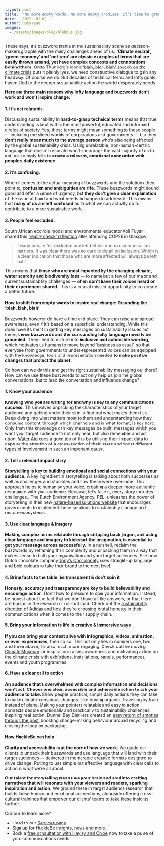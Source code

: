 ```yaml
---
layout: post
title:  "No more empty words. No more empty promises. It’s time to ground sustainability communications."
date:   2022--02-02
author: HuckleBe
images:
  - /assets/images/blog/blahbus.jpg
---
```

These days, it’s buzzword mania in the sustainability scene as decision-makers grapple with the many challenges ahead of us. **‘Climate neutral’, ‘green economy’ and ‘net zero’ are classic examples of terms that are easily thrown around, yet have complex concepts and connotations behind them.** Greta Thunberg’s iconic [‘blah, blah, blah’ speech on the climate crisis](https://www.youtube.com/watch?v=ZwD1kG4PI0w) puts it plainly: yes, we need constructive dialogue to gain any headway. Of course we do. But decades of technical terms and lofty goals haven’t led to the deeper sustainability action the world desperately needs.
 
**Here are three main reasons why lofty language and buzzwords don’t work and won’t inspire change:**

#### 1. It’s not relatable.

Discussing sustainability in **hard-to-grasp technical terms** means that true understanding is kept within the most powerful, educated and informed circles of society. Yes, these terms might mean something to these people — including the siloed worlds of corporations and governments — but they **don’t really mean much to the average person** who’s also being affected by the global sustainability crisis. Using unrelatable, non-human-centric language that doesn't resonate won’t encourage the vast majority of us to act, as it simply fails to **create a relevant, emotional connection with people’s daily existence.**

#### 2. It’s confusing.

When it comes to the actual meaning of buzzwords and the solutions they point to, **confusion and ambiguities are rife.** These buzzwords might sound good and offer a sense of urgency, but **they don't give a clear explanation** of the issue at hand and what needs to happen to address it. This means that **many of us are left confused** as to what we can actually do to contribute to a more sustainable world.

#### 3. People feel excluded.

South African eco role model and environmental educator Xoli Fuyani shared this [‘reality check’ reflection](https://www.linkedin.com/posts/xoli-fuyani-9b444a24_cop26its-been-interesting-to-note-the-activity-6868911365315149824-QVvZ/) after attending COP26 in Glasgow: 

> “Many people felt excluded and left behind due to communication barriers. It was clear there was no care to detail on inclusion. Which is a clear indication that those who are more affected will always be left out.” <br> 

This means that **those who are most impacted by the changing climate, water scarcity and biodiversity loss** — to name but a few of our major and current sustainability challenges — **often don't have their voices heard or their experiences shared.** This is a crucial missed opportunity to co-create a better future.

#### How to shift from empty words to inspire real change: Grounding the ‘blah, blah, blah’

Buzzwords however do have a time and place. They can raise and spread awareness, even if it’s based on a superficial understanding. While this does have its merit in getting key messages on sustainability issues out there, **these buzzwords and the surrounding lofty language need to be grounded.** They need to mature into **inclusive and actionable wording**, which motivates us humans to move beyond ‘business as usual’, so that everyone from governments to under-represented voices can be equipped with the knowledge, tools and representation needed **to make positive changes that protect the planet.**
 
So how can we do this and get the right sustainability messaging out there? How can we use these buzzwords to not only help us join the global conversations, but to lead the conversation and influence change?

#### 1. Know your audience

**Knowing who you are writing for and why is key to any communications success.** This involves unpacking the characteristics of your target audience and getting under their skin to find out what makes them tick. Deep diving into what matters most to them and understanding how they consume content, through which channels and in what format, is key here. Only from this knowledge can key messages be built; messages which you want your target audience to not only hear, but also remember and act upon. [Water Aid](https://www.wateraid.org/uk/) does a good job of this by utilising their impact data to capture the attention of a cross-section of their users and boost different types of involvement in such an important cause.

#### 2. Tell a relevant impact story

**Storytelling is key to building emotional and social connections with your audience.** A key ingredient in storytelling is talking about both successes as well as challenges and stumbles and how these were overcome. This approach helps to humanise your voice, creating a deeper, more authentic resonance with your audience. Because, let’s face it, every story includes challenges.. The Dutch Environment Agency, PBL, unleashes the power of storytelling in their new [nature-based solutions website](https://themasites.pbl.nl/nature-based-solutions) that encourages governments to implement these solutions to sustainably manage and restore ecosystems.

#### 3. Use clear language & imagery

**Making complex terms relatable through stripping back jargon, and using clear language and imagery to kickstart the imagination, is essential to get your message across successfully.** In a nutshell, reclaim the buzzwords by reframing their complexity and unpacking them in a way that makes sense to both your organisation and your target audiences. See how Dutch chocolate company [Tony’s Chocolonely](https://tonyschocolonely.com/nl/nl) uses straight-up language and bold colours to take their brand to the next level.

#### 4. Bring facts to the table, be transparent & don’t spin it

**Honesty, accuracy and transparency are key to build believability and encourage action.** Don’t bow to pressure to spin your information. Instead, be honest about the fact that we don’t have all the answers, or that there are bumps in the research or roll-out road. Check out the [sustainability direction of Adidas](https://www.adidas.com/us/sustainability) and how they’re choosing brutal honesty in their communications when it comes to their supply chain.

#### 5. Bring your information to life in creative & immersive ways

**If you can bring your content alive with infographics, videos, animation, or even experiences,** then do so. This not only ties in numbers one, two and three above; it’s also much more engaging. Check out the moving [Climate Museum](https://climatemuseum.org/) for inspiration: raising awareness and motivating action on the climate crisis with exhibitions, installations, panels, performances, events and youth programmes. 

#### 6. Have a clear call to action

**An audience that’s overwhelmed with complex information and decisions won’t act. Choose one clear, accessible and achievable action to ask your audience to take.** Show people practical, simple daily actions they can take to make climate-conscious changes. Like buying organic. Travelling by train instead of plane. Making your pointers relatable and easy to action connects people emotionally and practically to sustainability challenges, inspiring real action. Dunnet Bay Distillers created an [easy return of empties through the post](https://www.dunnetbaydistillers.co.uk/shop/rock-rose-gin-refill-pouch/), boosting change-making behaviour around recycling and closing the loop on packaging.

#### How HuckleBe can help
**Clarity and accessibility is at the core of how we work.** We guide our clients to unpack their buzzwords and use language that will land with their target audiences — delivered in memorable creative formats designed to drive change. Putting to use simple but effective language with clear calls to action is what we’re all about.

**Our talent for storytelling means we pour brain and soul into crafting narratives that will resonate with your viewers and readers, sparking inspiration and action.** We ground these in target audience research that builds these human and emotional connections, alongside offering cross-cultural trainings that empower our clients’ teams to take these insights further.

Curious to learn more?

 - Head to our [Services page](http://www.hucklebe.com/#services). 
 - Sign up for [HuckleBe insights, news and more](https://landing.mailerlite.com/webforms/landing/m3x0u8).
 - Book a [free consultation with Hayley and Chloe](https://calendly.com/hellohucklebe) now to take a pulse of your communications needs.

